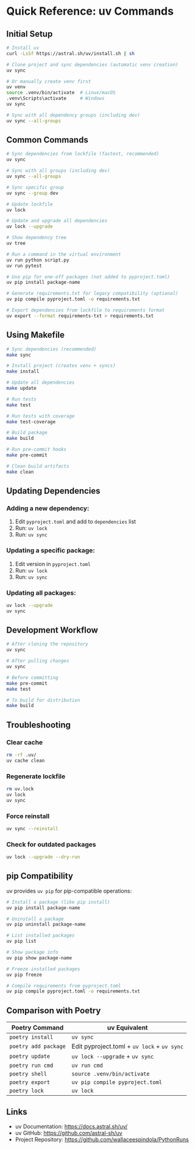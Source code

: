 # Quick Reference: uv Commands

## Initial Setup

```bash
# Install uv
curl -LsSf https://astral.sh/uv/install.sh | sh

# Clone project and sync dependencies (automatic venv creation)
uv sync

# Or manually create venv first
uv venv
source .venv/bin/activate  # Linux/macOS
.venv\Scripts\activate     # Windows
uv sync

# Sync with all dependency groups (including dev)
uv sync --all-groups
```

## Common Commands

```bash
# Sync dependencies from lockfile (fastest, recommended)
uv sync

# Sync with all groups (including dev)
uv sync --all-groups

# Sync specific group
uv sync --group dev

# Update lockfile
uv lock

# Update and upgrade all dependencies
uv lock --upgrade

# Show dependency tree
uv tree

# Run a command in the virtual environment
uv run python script.py
uv run pytest

# Use pip for one-off packages (not added to pyproject.toml)
uv pip install package-name

# Generate requirements.txt for legacy compatibility (optional)
uv pip compile pyproject.toml -o requirements.txt

# Export dependencies from lockfile to requirements format
uv export --format requirements-txt > requirements.txt
```

## Using Makefile

```bash
# Sync dependencies (recommended)
make sync

# Install project (creates venv + syncs)
make install

# Update all dependencies
make update

# Run tests
make test

# Run tests with coverage
make test-coverage

# Build package
make build

# Run pre-commit hooks
make pre-commit

# Clean build artifacts
make clean
```

## Updating Dependencies

### Adding a new dependency:

1. Edit `pyproject.toml` and add to `dependencies` list
2. Run: `uv lock`
3. Run: `uv sync`

### Updating a specific package:

1. Edit version in `pyproject.toml`
2. Run: `uv lock`
3. Run: `uv sync`

### Updating all packages:

```bash
uv lock --upgrade
uv sync
```

## Development Workflow

```bash
# After cloning the repository
uv sync

# After pulling changes
uv sync

# Before committing
make pre-commit
make test

# To build for distribution
make build
```

## Troubleshooting

### Clear cache

```bash
rm -rf .uv/
uv cache clean
```

### Regenerate lockfile

```bash
rm uv.lock
uv lock
uv sync
```

### Force reinstall

```bash
uv sync --reinstall
```

### Check for outdated packages

```bash
uv lock --upgrade --dry-run
```

## pip Compatibility

uv provides `uv pip` for pip-compatible operations:

```bash
# Install a package (like pip install)
uv pip install package-name

# Uninstall a package
uv pip uninstall package-name

# List installed packages
uv pip list

# Show package info
uv pip show package-name

# Freeze installed packages
uv pip freeze

# Compile requirements from pyproject.toml
uv pip compile pyproject.toml -o requirements.txt
```

## Comparison with Poetry

| Poetry Command       | uv Equivalent                               |
| -------------------- | ------------------------------------------- |
| `poetry install`     | `uv sync`                                   |
| `poetry add package` | Edit pyproject.toml + `uv lock` + `uv sync` |
| `poetry update`      | `uv lock --upgrade` + `uv sync`             |
| `poetry run cmd`     | `uv run cmd`                                |
| `poetry shell`       | `source .venv/bin/activate`                 |
| `poetry export`      | `uv pip compile pyproject.toml`             |
| `poetry lock`        | `uv lock`                                   |

## Links

- uv Documentation: https://docs.astral.sh/uv/
- uv GitHub: https://github.com/astral-sh/uv
- Project Repository: https://github.com/wallaceespindola/PythonRuns
